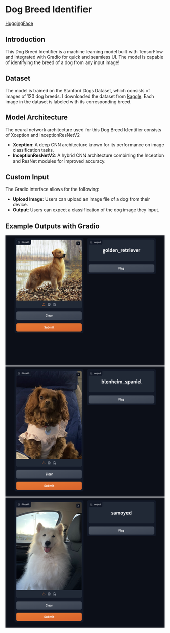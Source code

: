 # Dog Breed Identifier

[HuggingFace](https://huggingface.co/spaces/ThisIsNotJustin/dogbreed_identifier)

## Introduction
This Dog Breed Identifier is a machine learning model built with TensorFlow and integrated with Gradio for quick and seamless UI. The model is capable of identifying the breed of a dog from any input image!

## Dataset
The model is trained on the Stanford Dogs Dataset, which consists of images of 120 dog breeds. I downloaded the dataset from [kaggle](https://www.kaggle.com/competitions/dog-breed-identification/data). Each image in the dataset is labeled with its corresponding breed.

## Model Architecture
The neural network architecture used for this Dog Breed Identifier consists of Xception and InceptionResNetV2
- **Xception**: A deep CNN architecture known for its performance on image classification tasks.
- **InceptionResNetV2**: A hybrid CNN architecture combining the Inception and ResNet modules for improved accuracy.

## Custom Input
The Gradio interface allows for the following:
- **Upload Image**: Users can upload an image file of a dog from their device.
- **Output**: Users can expect a classification of the dog image they input.

## Example Outputs with Gradio
![Golden Retriever](https://github.com/ThisIsNotJustin/DogBreed_Identifier/blob/main/examples/goldenretriever.png)
![King Charles Spaniel](https://github.com/ThisIsNotJustin/DogBreed_Identifier/blob/main/examples/kingcharlesspaniel.png)
![Samoyed](https://github.com/ThisIsNotJustin/DogBreed_Identifier/blob/main/examples/samoyed.png)

